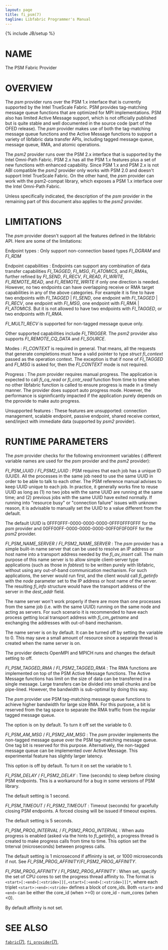 ```yaml
---
layout: page
title: fi_psm(7)
tagline: Libfabric Programmer's Manual
---
```

{% include JB/setup %}

# NAME

The PSM Fabric Provider

# OVERVIEW

The *psm* provider runs over the PSM 1.x interface that is currently
supported by the Intel TrueScale Fabric. PSM provides tag-matching
message queue functions that are optimized for MPI implementations.
PSM also has limited Active Message support, which is not officially
published but is quite stable and well documented in the source code
(part of the OFED release). The *psm* provider makes use of both the
tag-matching message queue functions and the Active Message functions
to support a variety of libfabric data transfer APIs, including tagged
message queue, message queue, RMA, and atomic operations.

The *psm2* provider runs over the PSM 2.x interface that is supported
by the Intel Omni-Path Fabric. PSM 2.x has all the PSM 1.x features
plus a set of new functions with enhanced capability. Since PSM 1.x
and PSM 2.x is not ABI compatible the *psm2* provider only works with
PSM 2.0 and doesn't support Intel TrueScale Fabric. On the other hand,
the *psm* provider can work with the psm2-compat library, which exposes
a PSM 1.x interface over the Intel Omni-Path Fabric. 

Unless specifically indicated, the description of the *psm* provider
in the remaining part of this document also applies to the *psm2*
provider.

# LIMITATIONS

The *psm* provider doesn't support all the features defined in the
libfabric API. Here are some of the limitations:

Endpoint types
: Only support non-connection based types *FI_DGRAM* and *FI_RDM*

Endpoint capabilities
: Endpoints can support any combination of data transfer capabilities
  *FI_TAGGED*, *FI_MSG*, *FI_ATOMICS*, and *FI_RMA*s, further
  refined by *FI_SEND*, *FI_RECV*, *FI_READ*, *FI_WRITE*,
  *FI_REMOTE_READ*, and *FI_REMOTE_WRITE* if only one direction is
  needed. However, no two endpoints can have overlapping receive
  or RMA target capabilities in any of the above categories. For
  example it is fine to have two endpoints with *FI_TAGGED* | *FI_SEND*,
  one endpoint with *FI_TAGGED* | *FI_RECV*, one endpoint with *FI_MSG*,
  one endpoint with *FI_RMA* | *FI_ATOMICS*. But it is not allowed to
  have two endpoints with *FI_TAGGED*, or two endpoints with *FI_RMA*.

  *FI_MULTI_RECV* is supported for non-tagged message queue only.

  Other supported capabilities include *FI_TRIGGER*. The *psm2* provider
  also supports *FI_REMOTE_CQ_DATA* and *FI_SOURCE*.

Modes
: *FI_CONTEXT* is required in general. That means, all the requests
  that generate completions must have a valid pointer to type
  *struct fi_context* passed as the operation context. The exception
  is that if none of *FI_TAGGED* and *FI_MSG* is asked for, then
  the *FI_CONTEXT* mode is not required.
  
Progress
: The *psm* provider requires manual progress. The application is
  expected to call *fi_cq_read* or *fi_cntr_read* function from time
  to time when no other libfabric function is called to ensure
  progress is made in a timely manner. The provider does support
  auto progress mode. However, the performance is signinficantly
  impacted if the application purely depends on the pprovide to
  make auto progress.

Unsupported features
: These features are unsupported: connection management, 
  scalable endpoint, passive endpoint, shared receive context,
  send/inject with immediate data (supported by *psm2* provider).

# RUNTIME PARAMETERS

The *psm* provider checks for the following environment variables (
different variable names are used for the *psm* provider and the
*psm2* provider):

*FI_PSM_UUID* / *FI_PSM2_UUID*
: PSM requires that each job has a unique ID (UUID). All the processes
  in the same job need to use the same UUID in order to be able to
  talk to each other. The PSM reference manual advises to keep UUID
  unique to each job. In practice, it generally works fine to reuse
  UUID as long as (1) no two jobs with the same UUID are running at 
  the same time; and (2) previous jobs with the same UUID have exited
  normally. If running into "resource busy" or "connection failure"
  issues with unknown reason, it is advisable to manually set the UUID
  to a value different from the default.

  The default UUID is 0FFF0FFF-0000-0000-0000-0FFF0FFF0FFF for the
  *psm* provider and 00FF00FF-0000-0000-0000-00FF0F0F00FF for the
  *psm2* provider.

*FI_PSM_NAME_SERVER* / *FI_PSM2_NAME_SERVER*
: The *psm* provider has a simple built-in name server that can be used
  to resolve an IP address or host name into a transport address needed
  by the *fi_av_insert* call. The main purpose of this name server is to
  allow simple client-server type applications (such as those in *fabtest*)
  to be written purely with libfabric, without using any out-of-band
  communication mechanism. For such applications, the server would run first,
  and the client would call *fi_getinfo* with the *node* parameter set to
  the IP address or host name of the server. The resulting *fi_info* structure
  would have the transport address of the server in the *dest_addr* field.

  The name server won't work properly if there are more than one processes
  from the same job (i.e. with the same UUID) running on the same node and
  acting as servers. For such scenario it is recommended to have each
  process getting local transport address with *fi_cm_getname* and exchanging
  the addresses with out-of-band mechanism.

  The name server is on by default. It can be turned off by setting the
  variable to 0. This may save a small amount of resource since a separate
  thread is created when the name server is on.

  The provider detects OpenMPI and MPICH runs and changes the default setting
  to off.

*FI_PSM_TAGGED_RMA* / *FI_PSM2_TAGGED_RMA*
: The RMA functions are implemented on top of the PSM Active Message functions.
  The Active Message functions has limit on the size of data can be transferred
  in a single message. Large transfers can be divided into small chunks and
  be pipe-lined. However, the bandwidth is sub-optimal by doing this way.

  The *psm* provider use PSM tag-matching message queue functions to achieve
  higher bandwidth for large size RMA. For this purpose, a bit is reserved from
  the tag space to separate the RMA traffic from the regular tagged message queue.
   
  The option is on by default. To turn it off set the variable to 0.

*FI_PSM_AM_MSG* / *FI_PSM2_AM_MSG*
: The *psm* provider implements the non-tagged message queue over the PSM
  tag-matching message queue. One tag bit is reserved for this purpose.
  Alternatively, the non-tagged message queue can be implemented over
  Active Message. This experimental feature has slightly larger latency.

  This option is off by default. To turn it on set the variable to 1.

*FI_PSM_DELAY* / *FI_PSM2_DELAY*
: Time (seconds) to sleep before closing PSM endpoints. This is a workaround
  for a bug in some versions of PSM library.

  The default setting is 1 second.

*FI_PSM_TIMEOUT* / *FI_PSM2_TIMEOUT*
: Timeout (seconds) for gracefully closing PSM endpoints. A forced closing
  will be issued if timeout expires.

  The default setting is 5 seconds.

*FI_PSM_PROG_INTERVAL* / *FI_PSM2_PROG_INTERVAL*
: When auto progress is enabled (asked via the hints to *fi_getinfo*),
  a progress thread is created to make progress calls from time to time.
  This option set the tnterval (microseconds) between progress calls.

  The default setting is 1 microsecond if affininty is set, or 1000
  microseconds if not. See *FI_PSM_PROG_AFFINITY*/*FI_PSM2_PROG_AFFINITY*.

*FI_PSM_PROG_AFFINITY* / *FI_PSM2_PROG_AFFINITY*
: When set, specify the set of CPU cores to set the progress thread
  affinity to. The format is
  `<start>[:<end>[:<stride>]][,<start>[:<end>[:<stride>]]]*`, 
  where each triplet `<start>:<end>:<stride>` defines a block of
  core_ids. Both `<start>` and `<end>` can be either the core_id
  (when >=0) or core_id - num_cores (when <0). 

  By default affinity is not set.

# SEE ALSO

[`fabric`(7)](fabric.7.html),
[`fi_provider`(7)](fi_provider.7.html),
